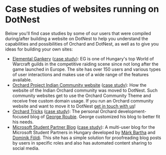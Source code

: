 # Case studies of websites running on DotNest



Below you'll find case studies by some of our users that were compiled during/after building a website on DotNest to help you understand the capabilities and possibilities of Orchard and DotNest, as well as to give you ideas for building your own sites:

- [Elemental Gankery](http://elementalgankery.dotnest.com) ([case study](https://dotnest.com/blog/case-study-creating-a-website-on-dotnest-with-heavily-customized-content)): EG is one of Hungary's top World of Warcraft guilds in the competitive raiding scene since not long after the game launched in Europe. The site has over 150 users and various types of user interactions and makes use of a wide range of the features available.
- [Orchard Project Indian Community website](http://orchardproject.net.in/) ([case study](https://dotnest.com/blog/indian-orchard-community-site-launched-on-dotnest)): How the website of the Indian Orchard community was moved to DotNest. Such community websites get to use the Orchard Community Theme and receive free custom domain usage. If you run an Orchard community website and want to move it to DotNest [get in touch with us](https://dotnest.com/contact-us)!
- [Orchard Tricks](http://orchardtricks.dotnest.com/) ([case study](https://dotnest.com/blog/orchard-tricks-case-study-create-your-personal-blog-on-dotnestD:\Users\Zoltán\Projects\Munka\Lombiq\HostingSuite\RequestRouter\Orchard\src\packages\Microsoft.WindowsAzure.Caching.2.4.0.0\tools)): The personal Orchard development-focused blog of [George Roubie](https://www.linkedin.com/in/georgeroubie). George customized his blog to better fit his needs.
- [Microsoft Student Partner Blog](http://mspblog.hu) ([case study](https://dotnest.com/blog/multi-user-blog-with-proofreading-tools-and-automated-content-sharing)): A multi-user blog for the Microsoft Student Partners in Hungary developed by [Márk Bartha](http://linkedin.com/in/markbartha) and [Dominik Földi](https://www.linkedin.com/in/dominikfoldi/). This site has a simple solution for proofreading blog posts by users in specific roles and also has automated content sharing to social media.